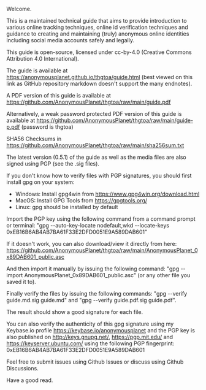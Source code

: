Welcome.

This is a maintained technical guide that aims to provide introduction to various online tracking techniques, online id verification techniques and guidance to creating and maintaining (truly) anonymous online identities including social media accounts safely and legally.

This guide is open-source, licensed under cc-by-4.0 (Creative Commons Attribution 4.0 International).

The guide is available at https://anonymousplanet.github.io/thgtoa/guide.html (best viewed on this link as GitHub repository markdown doesn't support the many endnotes).

A PDF version of this guide is available at https://github.com/AnonymousPlanet/thgtoa/raw/main/guide.pdf

Alternatively, a weak password protected PDF version of this guide is available at https://github.com/AnonymousPlanet/thgtoa/raw/main/guide-p.pdf (password is thgtoa)

SHA56 Checksums in https://github.com/AnonymousPlanet/thgtoa/raw/main/sha256sum.txt

The latest version (0.5.1) of the guide as well as the media files are also signed using PGP (see the .sig files).

If you don't know how to verify files with PGP signatures, you should first install gpg on your system:
- Windows: Install gpg4win from https://www.gpg4win.org/download.html
- MacOS: Install GPG Tools from https://gpgtools.org/
- Linux: gpg should be installed by default

Import the PGP key using the following command from a command prompt or terminal: "gpg --auto-key-locate nodefault,wkd --locate-keys 0xEB16B6AB4AB7BA61F33E2DFD0051E9A589DAB601" 

If it doesn't work, you can also download/view it directly from here: https://github.com/AnonymousPlanet/thgtoa/raw/main/AnonymousPlanet_0x89DAB601_public.asc

And then import it manually by issuing the following command: "gpg --import AnonymousPlanet_0x89DAB601_public.asc" (or any other file you saved it to).

Finally verify the files by issuing the following commands: "gpg --verify guide.md.sig guide.md" and "gpg --verify guide.pdf.sig guide.pdf".

The result should show a good signature for each file.

You can also verify the authenticity of this gpg signature using my Keybase.io profile https://keybase.io/anonymousplanet and the PGP key is also published on http://keys.gnupg.net/, https://pgp.mit.edu/ and https://keyserver.ubuntu.com/ using the following PGP fingerprint: 0xEB16B6AB4AB7BA61F33E2DFD0051E9A589DAB601

Feel free to submit issues using Github Issues or discuss using Github Discussions.

Have a good read.
